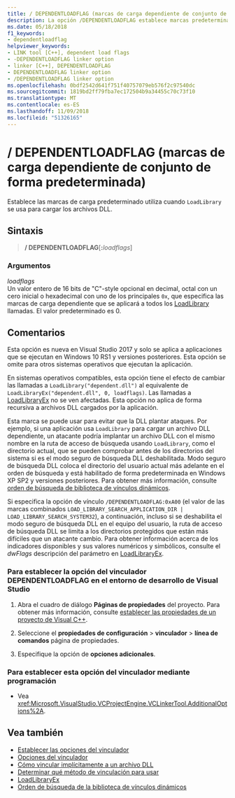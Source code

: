 ```yaml
---
title: / DEPENDENTLOADFLAG (marcas de carga dependiente de conjunto de forma predeterminada)
description: La opción /DEPENDENTLOADFLAG establece marcas predeterminadas para los archivos DLL cargados mediante LoadLibrary
ms.date: 05/18/2018
f1_keywords:
- dependentloadflag
helpviewer_keywords:
- LINK tool [C++], dependent load flags
- -DEPENDENTLOADFLAG linker option
- linker [C++], DEPENDENTLOADFLAG
- DEPENDENTLOADFLAG linker option
- /DEPENDENTLOADFLAG linker option
ms.openlocfilehash: 0bdf2542d641f751f40757079eb576f2c97540dc
ms.sourcegitcommit: 1819bd2ff79fba7ec172504b9a34455c70c73f10
ms.translationtype: MT
ms.contentlocale: es-ES
ms.lasthandoff: 11/09/2018
ms.locfileid: "51326165"
---
```

# <a name="dependentloadflag-set-default-dependent-load-flags"></a>/ DEPENDENTLOADFLAG (marcas de carga dependiente de conjunto de forma predeterminada)

Establece las marcas de carga predeterminado utiliza cuando `LoadLibrary` se usa para cargar los archivos DLL.

## <a name="syntax"></a>Sintaxis

> **/ DEPENDENTLOADFLAG**[**:**_loadflags_]

### <a name="arguments"></a>Argumentos

*loadflags*<br/>
Un valor entero de 16 bits de "C"-style opcional en decimal, octal con un cero inicial o hexadecimal con uno de los principales `0x`, que especifica las marcas de carga dependiente que se aplicará a todos los [LoadLibrary](/windows/desktop/api/libloaderapi/nf-libloaderapi-loadlibraryexa) llamadas. El valor predeterminado es 0.

## <a name="remarks"></a>Comentarios

Esta opción es nueva en Visual Studio 2017 y solo se aplica a aplicaciones que se ejecutan en Windows 10 RS1 y versiones posteriores. Esta opción se omite para otros sistemas operativos que ejecutan la aplicación.

En sistemas operativos compatibles, esta opción tiene el efecto de cambiar las llamadas a `LoadLibrary("dependent.dll")` al equivalente de `LoadLibraryEx("dependent.dll", 0, loadflags)`. Las llamadas a [LoadLibraryEx](/windows/desktop/api/libloaderapi/nf-libloaderapi-loadlibraryexa) no se ven afectadas. Esta opción no aplica de forma recursiva a archivos DLL cargados por la aplicación.

Esta marca se puede usar para evitar que la DLL plantar ataques. Por ejemplo, si una aplicación usa `LoadLibrary` para cargar un archivo DLL dependiente, un atacante podría implantar un archivo DLL con el mismo nombre en la ruta de acceso de búsqueda usando `LoadLibrary`, como el directorio actual, que se pueden comprobar antes de los directorios del sistema si es el modo seguro de búsqueda DLL deshabilitada. Modo seguro de búsqueda DLL coloca el directorio del usuario actual más adelante en el orden de búsqueda y está habilitado de forma predeterminada en Windows XP SP2 y versiones posteriores. Para obtener más información, consulte [orden de búsqueda de biblioteca de vínculos dinámicos](/windows/desktop/Dlls/dynamic-link-library-search-order).

Si especifica la opción de vínculo `/DEPENDENTLOADFLAG:0xA00` (el valor de las marcas combinados `LOAD_LIBRARY_SEARCH_APPLICATION_DIR | LOAD_LIBRARY_SEARCH_SYSTEM32`), a continuación, incluso si se deshabilita el modo seguro de búsqueda DLL en el equipo del usuario, la ruta de acceso de búsqueda DLL se limita a los directorios protegidos que están más difíciles que un atacante cambio. Para obtener información acerca de los indicadores disponibles y sus valores numéricos y simbólicos, consulte el *dwFlags* descripción del parámetro en [LoadLibraryEx](/windows/desktop/api/libloaderapi/nf-libloaderapi-loadlibraryexa).

### <a name="to-set-the-dependentloadflag-linker-option-in-the-visual-studio-development-environment"></a>Para establecer la opción del vinculador DEPENDENTLOADFLAG en el entorno de desarrollo de Visual Studio

1. Abra el cuadro de diálogo **Páginas de propiedades** del proyecto. Para obtener más información, consulte [establecer las propiedades de un proyecto de Visual C++](../../ide/working-with-project-properties.md).

1. Seleccione el **propiedades de configuración** > **vinculador** > **línea de comandos** página de propiedades.

1. Especifique la opción de **opciones adicionales**.

### <a name="to-set-this-linker-option-programmatically"></a>Para establecer esta opción del vinculador mediante programación

- Vea <xref:Microsoft.VisualStudio.VCProjectEngine.VCLinkerTool.AdditionalOptions%2A>.

## <a name="see-also"></a>Vea también

- [Establecer las opciones del vinculador](setting-linker-options.md)
- [Opciones del vinculador](linker-options.md)
- [Cómo vincular implícitamente a un archivo DLL](../linking-an-executable-to-a-dll.md#linking-implicitly)
- [Determinar qué método de vinculación para usar](../linking-an-executable-to-a-dll.md#determining-which-linking-method-to-use)
- [LoadLibraryEx](/windows/desktop/api/libloaderapi/nf-libloaderapi-loadlibraryexa)
- [Orden de búsqueda de la biblioteca de vínculos dinámicos](/windows/desktop/Dlls/dynamic-link-library-search-order)
